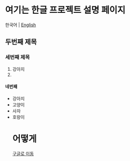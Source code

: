 # 여기는 한글 프로젝트 설명 페이지
한국어 | [English](https://github.com/gohaseon/test1/blob/master/README-EN.md)

## 두번째 제목
### 세번째 제목
1. 강아지
2. 
#### 네번째 
- 강아지
- 고양이
- 사자
- 호랑이
        <h1>어떻게 </h1>
        [구글로 이동](https://google.com)
